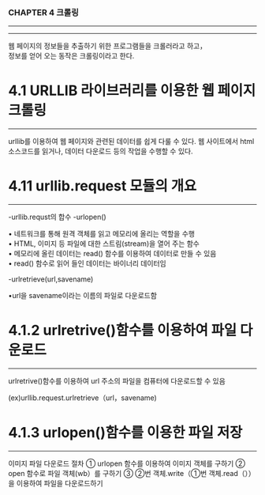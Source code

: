 ### CHAPTER 4 크롤링
------------------
--------------------
웹 페이지의 정보들을 추출하기 위한 프로그램들을 크롤러라고 하고，   
정보를 얻어 오는 동작은 크롤링이라고 한다.


# 4.1 URLLIB 라이브러리를 이용한 웹 페이지 크롤링
--------

urllib를 이용하여 웹 페이지와 관련된 데이터를 쉽게 다룰 수 있다.
웹 사이트에서 html소스코드를 읽거나, 데이터 다운로드 등의 작업을 수행할 수 있다. 

# 4.11 urllib.request 모듈의 개요
------------
-urllib.requst의 합수
-urlopen()   

• 네트워크를 통해 원격 객체를 읽고 메모리에 올리는 역할을 수행   
• HTML, 이미지 등 파일에 대한 스트림(stream)을 열어 주는 함수   
• 메모리에 올린 데이터는 read() 함수를 이용하여 데이터로 만들 수 있음   
• read() 함수로 읽어 들인 데이터는 바이너리 데이터임   

-urlretrieve(url,savename)   

•url을 savename이라는 이름의 파일로 다운로드함   

# 4.1.2 urlretrive()함수를 이용하여 파일 다운로드   
------------
urlretrive()함수를 이용하여 url 주소의 파일을 컴퓨터에 다운로드할 수 있음   

(ex)urllib.request.urlretrieve（url，savename)   

# 4.1.3 urlopen()함수를 이용한 파일 저장   
-----

이미지 파일 다운로드 절차
① urlopen 함수를 이용하여 이미지 객체를 구하기
② open 함수로 파일 객체(wb）를 구하기
③ ②번 객체.write（①번 객체.read（））을 이용하여 파일을 다운로드하기




